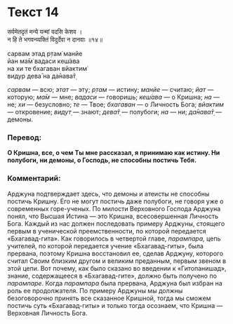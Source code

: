 # Текст 14

सर्वमेतदृतं मन्ये यन्मां वदसि केशव ।  
न हि ते भगवन्व्यक्तिं विदुर्देवा न दानवाः ॥१४॥

сарвам этад р̣там̇ манйе  
йан ма̄м̇ вадаси кеш́ава  
на хи те бхагаван вйактим̇  
видур дева̄ на да̄нава̄т̣

_сарвам_ — всю; _этат_ — эту; _р̣там_ — истину; _манйе_ — считаю; _йат_ — которую; _ма̄м_ — мне; _вадаси_ — говоришь; _кеш́ава_ — о Кришна; _на_ — не; _хи_ — безусловно; _те_ — Твое; _бхагаван_ — о Личность Бога; _вйактим_ — откровение; _видут̣_ — знают; _дева̄т̣_ — полубоги; _на_ — ни; _да̄нава̄т̣_ — демоны.

### Перевод:

**О Кришна, все, о чем Ты мне рассказал, я принимаю как истину. Ни полубоги, ни демоны, о Господь, не способны постичь Тебя.**

### Комментарий:

Арджуна подтверждает здесь, что демоны и атеисты не способны постичь Кришну. Его не могут постичь даже полубоги, не говоря уже о современных горе-ученых. По милости Верховного Господа Арджуна понял, что Высшая Истина — это Кришна, всесовершенная Личность Бога. Каждый из нас должен последовать примеру Арджуны, стоящего первым в ученической преемственности, по которой передается «Бхагавад-гита». Как говорилось в четвертой главе, _парампара,_ цепь учителей, по которой передается учение «Бхагавад-гиты», была прервана, поэтому Кришна восстановил ее, сделав Арджуну, которого считал Своим близким другом и великим преданным, первым звеном в этой цепи. Вот почему, как было сказано во введении к «Гитопанишад», знание, содержащееся в «Бхагавад-гите», должно быть получено по _парампаре_. Когда _парампара_ была прервана, Арджуна был избран на роль ее продолжателя. По примеру Арджуны мы должны безоговорочно принять все сказанное Кришной, тогда мы сможем постичь суть «Бхагавад-гиты» и только тогда осознаем, что Кришна — Верховная Личность Бога.